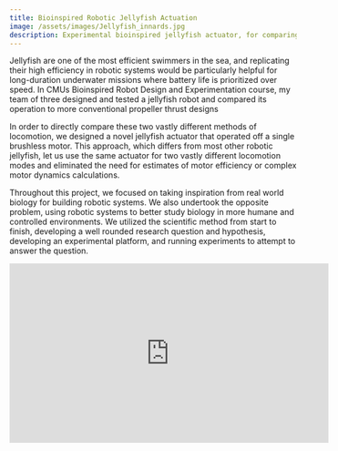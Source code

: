 ```yaml
---
title: Bioinspired Robotic Jellyfish Actuation
image: /assets/images/Jellyfish_innards.jpg
description: Experimental bioinspired jellyfish actuator, for comparing thruster efficiency with classic propulsion.
---
```

Jellyfish are one of the most efficient swimmers in the sea, and replicating their high efficiency in robotic systems would be particularly helpful for long-duration underwater missions where battery life is prioritized over speed. In CMUs Bioinspired Robot Design and Experimentation course, my team of three designed and tested a jellyfish robot and compared its operation to more conventional propeller thrust designs

In order to directly compare these two vastly different methods of locomotion, we designed a novel jellyfish actuator that operated off a single brushless motor. This approach, which differs from most other robotic jellyfish, let us use the same actuator for two vastly different locomotion modes and eliminated the need for estimates of motor efficiency or complex motor dynamics calculations. 

Throughout this project, we focused on taking inspiration from real world biology for building robotic systems. We also undertook the opposite problem, using robotic systems to better study biology in more humane and controlled environments. We utilized the scientific method from start to finish, developing a well rounded research question and hypothesis, developing an experimental platform, and running experiments to attempt to answer the question.

<iframe width="560" height="315" src="https://www.youtube.com/embed/Nk4EoO4Q2Y8?si=8cFvPOZEFzz6UDcD" title="YouTube video player" frameborder="0" allow="accelerometer; autoplay; clipboard-write; encrypted-media; gyroscope; picture-in-picture; web-share" allowfullscreen></iframe>
